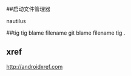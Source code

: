 ##启动文件管理器

  nautilus

##tig
  tig blame filename
  git blame filename
  tig .

## xref
http://androidxref.com
